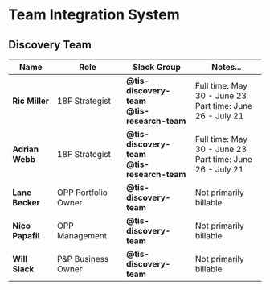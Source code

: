 # Team Integration System
## Discovery Team


| Name         	   | Role                | Slack Group                                        | Notes...                                                 	   |
|------------------|---------------------|----------------------------------------------------|--------------------------------------------------------------|
| **Ric Miller**   | 18F Strategist      | **@tis-discovery-team**<br/>**@tis-research-team** | Full time: May 30 - June 23<br/>Part time: June 26 - July 21 |
| **Adrian Webb**  | 18F Strategist      | **@tis-discovery-team**<br/>**@tis-research-team** | Full time: May 30 - June 23<br/>Part time: June 26 - July 21 |
| **Lane Becker**  | OPP Portfolio Owner | **@tis-discovery-team**                    	      | Not primarily billable                                       |
| **Nico Papafil** | OPP Management      | **@tis-discovery-team**                    	      | Not primarily billable                                       |
| **Will Slack**   | P&P Business Owner  | **@tis-discovery-team**                    	      | Not primarily billable                                       |
